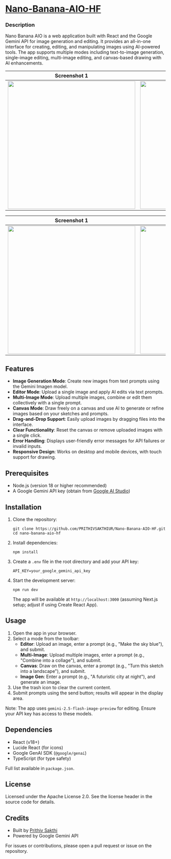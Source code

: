 # **[Nano-Banana-AIO-HF](https://huggingface.co/spaces/prithivMLmods/Nano-Banana-AIO)**

### Description

Nano Banana AIO is a web application built with React and the Google Gemini API for image generation and editing. It provides an all-in-one interface for creating, editing, and manipulating images using AI-powered tools. The app supports multiple modes including text-to-image generation, single-image editing, multi-image editing, and canvas-based drawing with AI enhancements.


| Screenshot 1                                                                                            | Screenshot 2                                                                                            |
| ------------------------------------------------------------------------------------------------------- | ------------------------------------------------------------------------------------------------------- |
| <img src="https://github.com/user-attachments/assets/03ff6510-270f-4d73-93c0-e90c40fa8116" width="400"> | <img src="https://github.com/user-attachments/assets/b0e7e1be-87f9-475c-98bd-759f3f85249e" width="400"> |

| Screenshot 1                                                                                            | Screenshot 2                                                                                            |
| ------------------------------------------------------------------------------------------------------- | ------------------------------------------------------------------------------------------------------- |
| <img src="https://github.com/user-attachments/assets/b67e1115-e27f-43dd-b81e-b136f93d789d" width="400"> | <img src="https://github.com/user-attachments/assets/6ab08ac0-3e13-4f15-bdcd-421e294fc9a3" width="400"> |

## Features

- **Image Generation Mode**: Create new images from text prompts using the Gemini Imagen model.
- **Editor Mode**: Upload a single image and apply AI edits via text prompts.
- **Multi-Image Mode**: Upload multiple images, combine or edit them collectively with a single prompt.
- **Canvas Mode**: Draw freely on a canvas and use AI to generate or refine images based on your sketches and prompts.
- **Drag-and-Drop Support**: Easily upload images by dragging files into the interface.
- **Clear Functionality**: Reset the canvas or remove uploaded images with a single click.
- **Error Handling**: Displays user-friendly error messages for API failures or invalid inputs.
- **Responsive Design**: Works on desktop and mobile devices, with touch support for drawing.

## Prerequisites

- Node.js (version 18 or higher recommended)
- A Google Gemini API key (obtain from [Google AI Studio](https://aistudio.google.com/app/apikey))

## Installation

1. Clone the repository:
   ```
   git clone https://github.com/PRITHIVSAKTHIUR/Nano-Banana-AIO-HF.git
   cd nano-banana-aio-hf
   ```

2. Install dependencies:
   ```
   npm install
   ```

3. Create a `.env` file in the root directory and add your API key:
   ```
   API_KEY=your_google_gemini_api_key
   ```

4. Start the development server:
   ```
   npm run dev
   ```

   The app will be available at `http://localhost:3000` (assuming Next.js setup; adjust if using Create React App).

## Usage

1. Open the app in your browser.
2. Select a mode from the toolbar:
   - **Editor**: Upload an image, enter a prompt (e.g., "Make the sky blue"), and submit.
   - **Multi-Image**: Upload multiple images, enter a prompt (e.g., "Combine into a collage"), and submit.
   - **Canvas**: Draw on the canvas, enter a prompt (e.g., "Turn this sketch into a landscape"), and submit.
   - **Image Gen**: Enter a prompt (e.g., "A futuristic city at night"), and generate an image.
3. Use the trash icon to clear the current content.
4. Submit prompts using the send button; results will appear in the display area.

Note: The app uses `gemini-2.5-flash-image-preview` for editing. Ensure your API key has access to these models.

## Dependencies

- React (v18+)
- Lucide React (for icons)
- Google GenAI SDK (`@google/genai`)
- TypeScript (for type safety)

Full list available in `package.json`.

## License

Licensed under the Apache License 2.0. See the license header in the source code for details.

## Credits

- Built by [Prithiv Sakthi](https://www.linkedin.com/in/prithiv-sakthi/)
- Powered by Google Gemini API

For issues or contributions, please open a pull request or issue on the repository.
